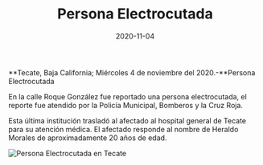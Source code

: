 ﻿---
layout: blog
title:  "Persona Electrocutada"
date:   2020-11-04  
categories: tecate
permalink: /:categories/:title:output_ext
image: /img/cnr/persona-electrocutada.jpg
alt: "Rosarito Centro"
autor: "CNR Noticias - Canal 73"
---


**Tecate, Baja California;  Miércoles 4 de noviembre del 2020.-**Persona Electrocutada


En la calle Roque González fue reportado una persona electrocutada, el reporte fue atendido por la Policía Municipal, Bomberos y la Cruz Roja. 


Esta última institución trasladó al afectado al hospital general de Tecate para su atención médica. El afectado  responde al nombre de Heraldo Morales de aproximadamente 20 años de edad.

<div id="carouselExampleSlidesOnly" class="carousel slide" data-ride="carousel">
  <div class="carousel-inner">
    <div class="carousel-item active">
       <img class="d-block w-100" src="/img/cnr/persona-electrocutada.jpg" loading="lazy"  alt="Persona Electrocutada en Tecate">
    </div>
  </div>
</div>